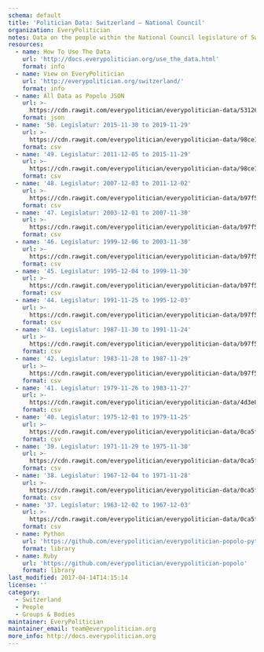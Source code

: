 ```yaml
---
schema: default
title: 'Politician Data: Switzerland — National Council'
organization: EveryPolitician
notes: Data on the people within the National Council legislature of Switzerland.
resources:
  - name: How To Use The Data
    url: 'http://docs.everypolitician.org/use_the_data.html'
    format: info
  - name: View on EveryPolitician
    url: 'http://everypolitician.org/switzerland/'
    format: info
  - name: All Data as Popolo JSON
    url: >-
      https://cdn.rawgit.com/everypolitician/everypolitician-data/531266453eeffd32ff95a8f35411a886eacd6743/data/Switzerland/National_Council/ep-popolo-v1.0.json
    format: json
  - name: '50. Legislatur: 2015-11-30 to 2019-11-29'
    url: >-
      https://cdn.rawgit.com/everypolitician/everypolitician-data/98ce133a0b085bf767a7de4e85e1b8631537565c/data/Switzerland/National_Council/term-50.csv
    format: csv
  - name: '49. Legislatur: 2011-12-05 to 2015-11-29'
    url: >-
      https://cdn.rawgit.com/everypolitician/everypolitician-data/98ce133a0b085bf767a7de4e85e1b8631537565c/data/Switzerland/National_Council/term-49.csv
    format: csv
  - name: '48. Legislatur: 2007-12-03 to 2011-12-02'
    url: >-
      https://cdn.rawgit.com/everypolitician/everypolitician-data/b97f5b3fbe8da6140f20b594828a93bf6a22cbd1/data/Switzerland/National_Council/term-48.csv
    format: csv
  - name: '47. Legislatur: 2003-12-01 to 2007-11-30'
    url: >-
      https://cdn.rawgit.com/everypolitician/everypolitician-data/b97f5b3fbe8da6140f20b594828a93bf6a22cbd1/data/Switzerland/National_Council/term-47.csv
    format: csv
  - name: '46. Legislatur: 1999-12-06 to 2003-11-30'
    url: >-
      https://cdn.rawgit.com/everypolitician/everypolitician-data/b97f5b3fbe8da6140f20b594828a93bf6a22cbd1/data/Switzerland/National_Council/term-46.csv
    format: csv
  - name: '45. Legislatur: 1995-12-04 to 1999-11-30'
    url: >-
      https://cdn.rawgit.com/everypolitician/everypolitician-data/b97f5b3fbe8da6140f20b594828a93bf6a22cbd1/data/Switzerland/National_Council/term-45.csv
    format: csv
  - name: '44. Legislatur: 1991-11-25 to 1995-12-03'
    url: >-
      https://cdn.rawgit.com/everypolitician/everypolitician-data/b97f5b3fbe8da6140f20b594828a93bf6a22cbd1/data/Switzerland/National_Council/term-44.csv
    format: csv
  - name: '43. Legislatur: 1987-11-30 to 1991-11-24'
    url: >-
      https://cdn.rawgit.com/everypolitician/everypolitician-data/b97f5b3fbe8da6140f20b594828a93bf6a22cbd1/data/Switzerland/National_Council/term-43.csv
    format: csv
  - name: '42. Legislatur: 1983-11-28 to 1987-11-29'
    url: >-
      https://cdn.rawgit.com/everypolitician/everypolitician-data/b97f5b3fbe8da6140f20b594828a93bf6a22cbd1/data/Switzerland/National_Council/term-42.csv
    format: csv
  - name: '41. Legislatur: 1979-11-26 to 1983-11-27'
    url: >-
      https://cdn.rawgit.com/everypolitician/everypolitician-data/4d3e827994f52a4abab77218fd08e1b1d5403b3e/data/Switzerland/National_Council/term-41.csv
    format: csv
  - name: '40. Legislatur: 1975-12-01 to 1979-11-25'
    url: >-
      https://cdn.rawgit.com/everypolitician/everypolitician-data/0ca5fac856f0e5eb430681a83d146a5cb520a7c7/data/Switzerland/National_Council/term-40.csv
    format: csv
  - name: '39. Legislatur: 1971-11-29 to 1975-11-30'
    url: >-
      https://cdn.rawgit.com/everypolitician/everypolitician-data/0ca5fac856f0e5eb430681a83d146a5cb520a7c7/data/Switzerland/National_Council/term-39.csv
    format: csv
  - name: '38. Legislatur: 1967-12-04 to 1971-11-28'
    url: >-
      https://cdn.rawgit.com/everypolitician/everypolitician-data/0ca5fac856f0e5eb430681a83d146a5cb520a7c7/data/Switzerland/National_Council/term-38.csv
    format: csv
  - name: '37. Legislatur: 1963-12-02 to 1967-12-03'
    url: >-
      https://cdn.rawgit.com/everypolitician/everypolitician-data/0ca5fac856f0e5eb430681a83d146a5cb520a7c7/data/Switzerland/National_Council/term-37.csv
    format: csv
  - name: Python
    url: 'https://github.com/everypolitician/everypolitician-popolo-python'
    format: library
  - name: Ruby
    url: 'https://github.com/everypolitician/everypolitician-popolo'
    format: library
last_modified: 2017-04-14T14:15:14
license: ''
category:
  - Switzerland
  - People
  - Groups & Bodies
maintainer: EveryPolitician
maintainer_email: team@everypolitician.org
more_info: http://docs.everypolitician.org
---
```

